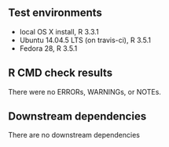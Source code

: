 ## Test environments
* local OS X install, R 3.3.1
* Ubuntu 14.04.5 LTS (on travis-ci), R 3.5.1
* Fedora 28, R 3.5.1

## R CMD check results
There were no ERRORs, WARNINGs, or NOTEs.

## Downstream dependencies
There are no downstream dependencies

 